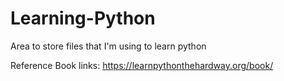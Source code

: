 # Learning-Python

Area to store files that I'm using to learn python

Reference Book links: https://learnpythonthehardway.org/book/
